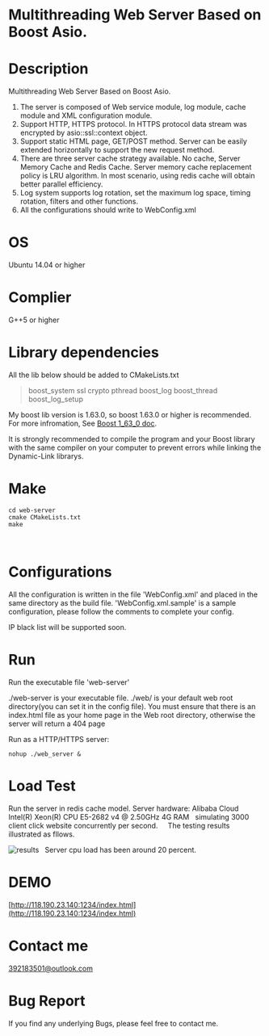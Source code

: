 # Multithreading Web Server Based on Boost Asio. 

# Description
Multithreading Web Server Based on Boost Asio.   

1.  The server is composed of Web service module, log module, cache module and XML configuration module.
2.  Support HTTP, HTTPS protocol. In HTTPS protocol data stream was encrypted by asio::ssl::context object.
3.  Support static HTML page, GET/POST method. Server can be easily extended horizontally to support the new request method.
4.  There are three server cache strategy available. No cache, Server Memory Cache and Redis Cache. Server memory cache replacement policy is LRU algorithm. In most scenario, using redis cache will obtain better parallel efficiency.
5.  Log system supports log rotation, set the maximum log space, timing rotation, filters and other functions. 
6.  All the configurations should write to WebConfig.xml

# OS

Ubuntu 14.04 or higher

# Complier

G++5 or higher
# Library dependencies   

All the lib below should be added to CMakeLists.txt
> boost_system 
> ssl 
> crypto 
> pthread 
> boost_log 
> boost_thread 
> boost_log_setup 

My boost lib version is 1.63.0, so boost 1.63.0 or higher is recommended.
For more infromation, See [Boost 1_63_0 doc](http://www.boost.org/doc/).

It is strongly recommended to compile the program and your Boost library with the same compiler on your computer to prevent errors while linking the Dynamic-Link librarys.
# Make

```
cd web-server
cmake CMakeLists.txt
make
```
  

# Configurations

All the configuration is written in the file 'WebConfig.xml' and placed in the same directory as the build file. 'WebConfig.xml.sample' is a sample configuration, please follow the comments to complete your config.

IP black list  will be supported soon.

# Run

Run the executable file 'web-server'

./web-server is your executable file.  ./web/ is your default web root directory(you can set it in the config file). You must ensure that there is an index.html file as your home page in the Web root directory, otherwise the server will return a 404 page

Run as a HTTP/HTTPS server:<br>
```
nohup ./web_server &
```

# Load Test 
Run the server in redis cache model.
Server hardware: Alibaba Cloud Intel(R) Xeon(R) CPU E5-2682 v4 @ 2.50GHz 4G RAM   
simulating 3000 client click website concurrently per second.     
The testing results illustrated as fllows.  

![results](http://iridescent.com.cn/Reference/LoadTest.png)   
Server cpu load has been around 20 percent.

# DEMO

[http://118.190.23.140:1234/index.html](http://118.190.23.140:1234/index.html)<br>

# Contact me
392183501@outlook.com<br>

# Bug Report
If you find any underlying Bugs, please feel free to contact me.

